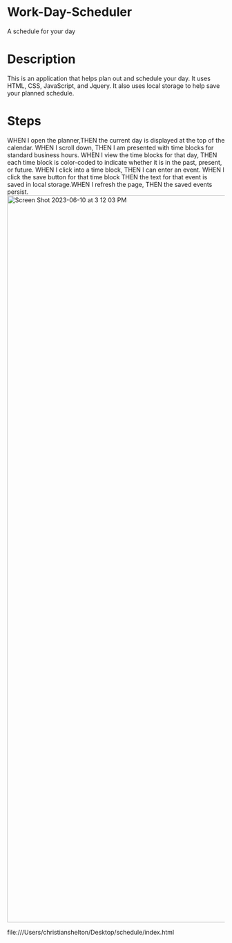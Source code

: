 # Work-Day-Scheduler
A schedule for your day
# Description
This is an application that helps plan out and schedule your day. It uses HTML, CSS, JavaScript, and Jquery. It also uses local storage to help save your planned schedule.
# Steps
WHEN I open the planner,THEN the current day is displayed at the top of the calendar. WHEN I scroll down, THEN I am presented with time blocks for standard business hours. WHEN I view the time blocks for that day, THEN each time block is color-coded to indicate whether it is in the past, present, or future. WHEN I click into a time block, THEN I can enter an event. WHEN I click the save button for that time block
THEN the text for that event is saved in local storage.WHEN I refresh the page, THEN the saved events persist.
<img width="1680" alt="Screen Shot 2023-06-10 at 3 12 03 PM" src="https://github.com/christianshelton1/Work-Day-Scheduler/assets/120415451/383a631d-3b43-483e-b3fc-e6d412664738">


file:///Users/christianshelton/Desktop/schedule/index.html


